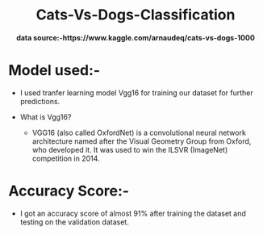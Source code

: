 <h1 align='center'>Cats-Vs-Dogs-Classification</h1>

<h4 align='center'> data source:-https://www.kaggle.com/arnaudeq/cats-vs-dogs-1000</h4>

# Model used:- 

* I used tranfer learning model Vgg16 for training our dataset for further predictions.

* What is Vgg16?
  * VGG16 (also called OxfordNet) is a convolutional neural network architecture named after the Visual Geometry Group from Oxford, who   developed it. It was used to win the ILSVR (ImageNet) competition in 2014.
  
# Accuracy Score:-

* I got an accuracy score of almost 91% after training the dataset and testing on the validation dataset.
